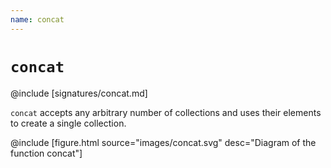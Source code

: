 ```yaml
---
name: concat
---
```


# `concat`

@include [signatures/concat.md]

`concat` accepts any arbitrary number of collections and uses their elements to create a single collection.

@include [figure.html source="images/concat.svg" desc="Diagram of the function concat"]
